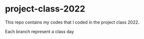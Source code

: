 # project-class-2022

This repo contains my codes that I coded in the project class 2022.

Each branch represent a class day
